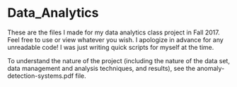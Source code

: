 # Data_Analytics

These are the files I made for my data analytics class project in Fall 2017. Feel free to use or view whatever you wish. I apologize in advance for any unreadable code! I was just writing quick scripts for myself at the time. 

To understand the nature of the project (including the nature of the data set, data management and analysis techniques, and results), see the anomaly-detection-systems.pdf file.
